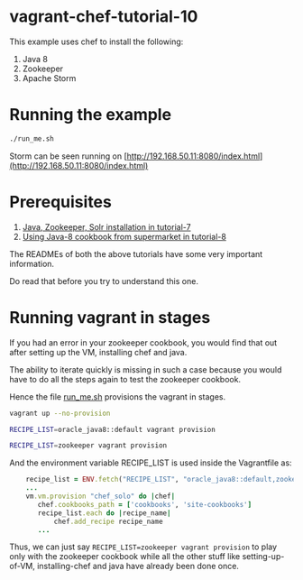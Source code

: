 # vagrant-chef-tutorial-10

This example uses chef to install the following:

1. Java 8
2. Zookeeper
3. Apache Storm


# Running the example

```bash
./run_me.sh
```

Storm can be seen running on [http://192.168.50.11:8080/index.html](http://192.168.50.11:8080/index.html)

# Prerequisites

1. [Java, Zookeeper, Solr installation in tutorial-7](../tutorial-7)
2. [Using Java-8 cookbook from supermarket in tutorial-8](../tutorial-8)

The READMEs of both the above tutorials have some very important information.

Do read that before you try to understand this one.


# Running vagrant in stages

If you had an error in your zookeeper cookbook, you would find that out after setting up the VM, installing chef and java.

The ability to iterate quickly is missing in such a case because you would have to do all the steps again to test the zookeeper cookbook.

Hence the file [run\_me.sh](run_me.sh) provisions the vagrant in stages.
```bash
vagrant up --no-provision

RECIPE_LIST=oracle_java8::default vagrant provision

RECIPE_LIST=zookeeper vagrant provision
```

And the environment variable RECIPE\_LIST is used inside the Vagrantfile as:
```ruby
    recipe_list = ENV.fetch("RECIPE_LIST", "oracle_java8::default,zookeeper").split(",")
    ...
    vm.vm.provision "chef_solo" do |chef|
       chef.cookbooks_path = ['cookbooks', 'site-cookbooks']
       recipe_list.each do |recipe_name|
           chef.add_recipe recipe_name
       ...
```

Thus, we can just say `RECIPE_LIST=zookeeper vagrant provision` to play only with the zookeeper cookbook while all the other stuff like setting-up-of-VM, installing-chef and java have already been done once.
